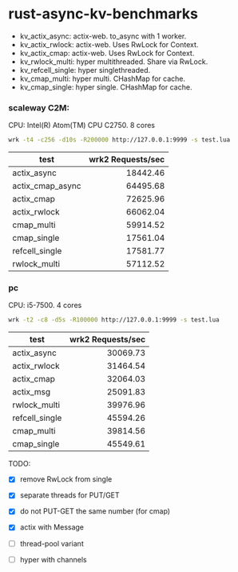 # rust-async-kv-benchmarks

- kv_actix_async: actix-web. to_async with 1 worker.
- kv_actix_rwlock: actix-web. Uses RwLock for Context.
- kv_actix_cmap: actix-web. Uses RwLock for Context.
- kv_rwlock_multi: hyper multithreaded. Share via RwLock.
- kv_refcell_single: hyper singlethreaded.
- kv_cmap_multi: hyper multi. CHashMap for cache.
- kv_cmap_single: hyper single. CHashMap for cache.

### scaleway C2M:
CPU: Intel(R) Atom(TM) CPU  C2750. 8 cores

```bash
wrk -t4 -c256 -d10s -R200000 http://127.0.0.1:9999 -s test.lua
```

| test | wrk2 Requests/sec |
| -----| -----: |
| actix_async | 18442.46 |
| actix_cmap_async | 64495.68 |
| actix_cmap | 72625.96 |
| actix_rwlock | 66062.04 |
| cmap_multi | 59914.52 |
| cmap_single | 17561.04 |
| refcell_single | 17581.77 |
| rwlock_multi | 57112.52 |

### pc
CPU: i5-7500. 4 cores

```bash
wrk -t2 -c8 -d5s -R100000 http://127.0.0.1:9999 -s test.lua
```

| test           | wrk2 Requests/sec | 
| -------------- | ----------------: |
| actix_async    | 30069.73          |
| actix_rwlock   | 31464.54          |
| actix_cmap     | 32064.03          |
| actix_msg      | 25091.83          |
| rwlock_multi   | 39976.96          |
| refcell_single | 45594.26          |
| cmap_multi     | 39814.56          |
| cmap_single    | 45549.61          |

TODO:
- [x] remove RwLock from single
- [x] separate threads for PUT/GET
- [x] do not PUT-GET the same number (for cmap)
- [x] actix with Message
- [ ] thread-pool variant
- [ ] hyper with channels

